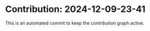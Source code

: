 # Contribution: 2024-12-09-23-41
This is an automated commit to keep the contribution graph active.
